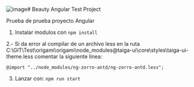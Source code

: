 ![image](https://github.com/oluevanocadena/beauty/assets/107097164/1c431702-a7a5-4792-be2f-e43b9d8eccb8)# Beauty Angular Test Project

Prueba de prueba proyecto Angular

1. Instalar modulos con
``` npm install ```

2.- Si da error al compilar de un archivo less en la ruta C:\GIT\Test\origami\origami\node_modules\@taiga-ui\core\styles\taiga-ui-theme.less comentar la siguiente línea:

``` @import "../node_modules/ng-zorro-antd/ng-zorro-antd.less"; ```

3. Lanzar con:
``` npm run start ```
